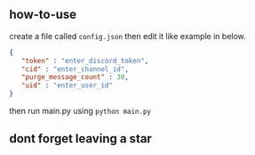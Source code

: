 ## how-to-use
  create a file called ```config.json``` then edit it like example in below.
   ```json
   {
      "token" : "enter_discord_token", 
      "cid" : "enter_channel_id",
      "purge_message_count" : 30,
      "uid" : "enter_user_id"
  }
  ```
  then run main.py using ```python main.py```

## dont forget leaving a star
